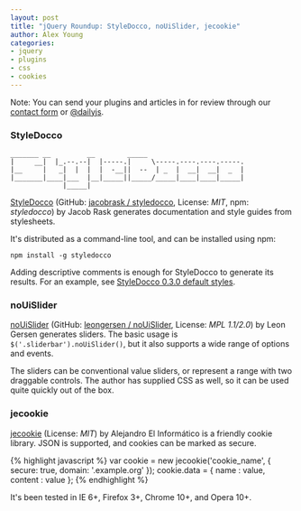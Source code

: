 ```yaml
---
layout: post
title: "jQuery Roundup: StyleDocco, noUiSlider, jecookie"
author: Alex Young
categories: 
- jquery
- plugins
- css
- cookies
---
```


<div class="intro">
Note: You can send your plugins and articles in for review through our <a href="/contact.html">contact form</a> or <a href="http://twitter.com/dailyjs">@dailyjs</a>.
</div>

### StyleDocco

    _______ __         __        _____
    |     __|  |_.--.--|  |-----.|     \-----.----.----.-----.
    |__     |   _|  |  |  |  -__||  --  | _  |  __|  __|  _  |
    |_______|____|___  |__|_____||_____/_____|____|____|_____|
                 |_____|

[StyleDocco](http://jacobrask.github.com/styledocco/) (GitHub: [jacobrask / styledocco](https://github.com/jacobrask/styledocco), License: _MIT_, npm: _styledocco_) by Jacob Rask generates documentation and style guides from stylesheets.

It's distributed as a command-line tool, and can be installed using npm:

    npm install -g styledocco

Adding descriptive comments is enough for StyleDocco to generate its results.  For an example, see [StyleDocco 0.3.0 default styles](http://jacobrask.github.com/styledocco/resources/docs.html).

### noUiSlider

[noUiSlider](http://refreshless.com/nouislider/) (GitHub: [leongersen / noUiSlider](https://github.com/leongersen/noUiSlider), License: _MPL 1.1/2.0_) by Leon Gersen generates sliders.  The basic usage is `$('.sliderbar').noUiSlider()`, but it also supports a wide range of options and events.

The sliders can be conventional value sliders, or represent a range with two draggable controls.  The author has supplied CSS as well, so it can be used quite quickly out of the box.

### jecookie

[jecookie](https://github.com/ainformatico/jecookie) (License: _MIT_) by Alejandro El Informático is a friendly cookie library.  JSON is supported, and cookies can be marked as secure.

{% highlight javascript %}
var cookie = new jecookie('cookie_name', { secure: true, domain: '.example.org' });
cookie.data = { name : value, content : value };
{% endhighlight %}

It's been tested in IE 6+, Firefox 3+, Chrome 10+, and Opera 10+.
